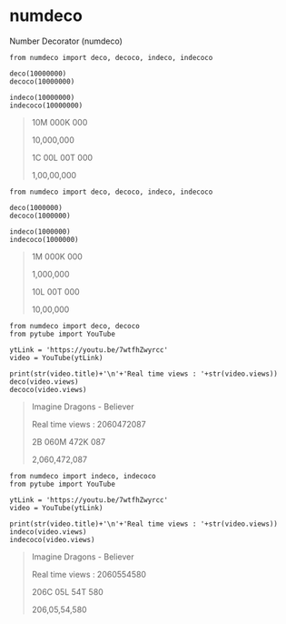 # numdeco
Number Decorator (numdeco)

```
from numdeco import deco, decoco, indeco, indecoco

deco(10000000)
decoco(10000000)

indeco(10000000)
indecoco(10000000)
```
>10M 000K 000
>
>10,000,000
>
>1C 00L 00T 000
>
>1,00,00,000
```
from numdeco import deco, decoco, indeco, indecoco

deco(1000000)
decoco(1000000)

indeco(1000000)
indecoco(1000000)
```
>1M 000K 000
>
>1,000,000
>
>10L 00T 000
>
>10,00,000
>

```
from numdeco import deco, decoco
from pytube import YouTube

ytLink = 'https://youtu.be/7wtfhZwyrcc'
video = YouTube(ytLink)

print(str(video.title)+'\n'+'Real time views : '+str(video.views))
deco(video.views)
decoco(video.views)
```

>Imagine Dragons - Believer
>
>Real time views : 2060472087
>
>2B 060M 472K 087
>
>2,060,472,087

```
from numdeco import indeco, indecoco
from pytube import YouTube

ytLink = 'https://youtu.be/7wtfhZwyrcc'
video = YouTube(ytLink)

print(str(video.title)+'\n'+'Real time views : '+str(video.views))
indeco(video.views)
indecoco(video.views)
```

>Imagine Dragons - Believer
>
>Real time views : 2060554580
>
>206C 05L 54T 580
>
>206,05,54,580
